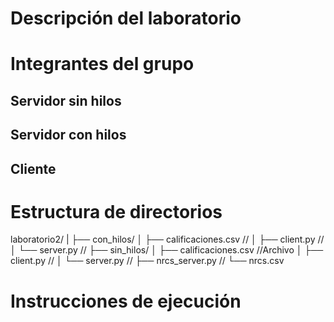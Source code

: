 # Descripción del laboratorio

# Integrantes del grupo

## Servidor sin hilos

## Servidor con hilos

## Cliente

# Estructura de directorios

laboratorio2/
|
├── con_hilos/
│   ├── calificaciones.csv      //
│   ├── client.py               //
│   └── server.py               //
├── sin_hilos/
│   ├── calificaciones.csv      //Archivo
│   ├── client.py               //
│   └── server.py               //
├── nrcs_server.py              //
└── nrcs.csv

# Instrucciones de ejecución
